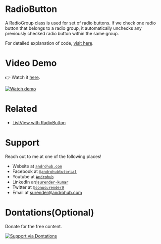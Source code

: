 # RadioButton
A RadioGroup class is used for set of radio buttons. If we check one radio button that belongs to a radio group, it automatically unchecks any previously checked radio button within the same group.

For detailed explanation of code, [visit here](http://www.androhub.com/android-radiobutton/).

# Video Demo
👉 Watch it <a href="https://youtu.be/7LXySqOwJ_g">here</a>.
<br>

[![Watch demo](http://i3.ytimg.com/vi/7LXySqOwJ_g/hqdefault.jpg)](https://youtu.be/7LXySqOwJ_g)

# Related

- [ListView with RadioButton](http://www.androhub.com/android-listview-radiobutton/)

# Support
Reach out to me at one of the following places!

- Website at <a href="http://www.androhub.com/" target="_blank">`androhub.com`</a>
- Facebook at <a href="https://www.facebook.com/androhubtutorial/" target="_blank">`@androhubtutorial`</a>
- Youtube at <a href="https://www.youtube.com/channel/UCHJh3E9mtRzbM3WVVl9glJg" target="_blank">`Androhub`</a>
- LinkedIn ar<a href="https://www.linkedin.com/in/surender-kumar-681472a8?originalSubdomain=in" target="_blank">`@surender-kumar`</a>
- Twitter at <a href="https://twitter.com/sonusurender0/" target="_blank">`@sonusurender0`</a>
- Email at surender@androhub.com

# Dontations(Optional)
Donate for the free content.
<br>

[![Support via Dontations](https://www.paypalobjects.com/en_GB/i/btn/btn_donateCC_LG.gif)](https://www.paypal.com/cgi-bin/webscr?cmd=_donations&business=sonu.surendra0%40gmail.com&currency_code=USD&source=url)

